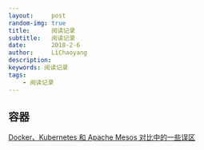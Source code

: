 ```yaml
---
layout:     post
random-img: true
title:      阅读记录
subtitle:   阅读记录
date:       2018-2-6
author:     LiChaoyang
description: 
keywords: 阅读记录
tags:
    - 阅读记录
---
```


## 容器

[Docker、Kubernetes 和 Apache Mesos 对比中的一些误区][1]


  [1]: https://zhuanlan.zhihu.com/p/28301108